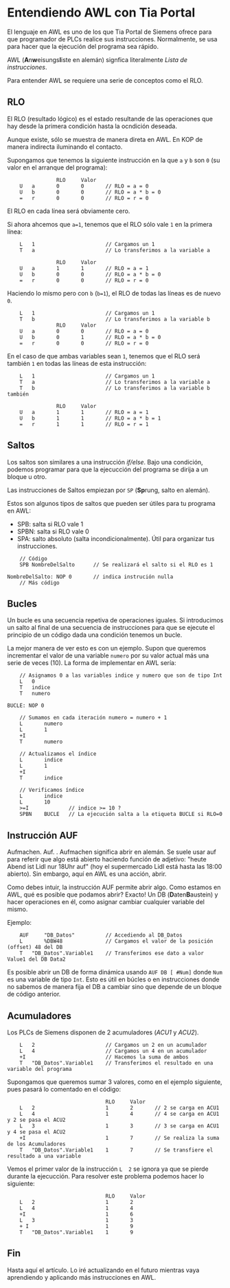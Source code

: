 # Entendiendo AWL con Tia Portal

El lenguaje en AWL es uno de los que Tia Portal de Siemens ofrece para que programador de PLCs realice sus instrucciones. Normalmente, se usa para hacer que la ejecución del programa sea rápido.

AWL (**A**n**w**eisungs**l**iste en alemán) signfica literalmente _Lista de instrucciones_.

Para entender AWL se requiere una serie de conceptos como el RLO.

## RLO

El RLO (resultado lógico) es el estado resultande de las operaciones que hay desde la primera condición hasta la ocndición deseada.

Aunque existe, sólo se muestra de manera direta en AWL. En KOP de manera indirecta iluminando el contacto.

Supongamos que tenemos la siguiente instrucción en la que `a` y `b` son `0` (su valor en el arranque del programa):

```
                RLO     Valor
    U   a       0       0       // RLO = a = 0
    U   b       0       0       // RLO = a * b = 0
    =   r       0       0       // RLO = r = 0
```

El RLO en cada línea será obviamente cero.

Si ahora ahcemos que `a=1`, tenemos que el RLO sólo vale `1` en la primera línea:

```
    L   1                       // Cargamos un 1
    T   a                       // Lo transferimos a la variable a

                RLO     Valor
    U   a       1       1       // RLO = a = 1
    U   b       0       0       // RLO = a * b = 0
    =   r       0       0       // RLO = r = 0
```

Haciendo lo mismo pero con `b` (`b=1`), el RLO de todas las líneas es de nuevo `0`.

```
    L   1                       // Cargamos un 1
    T   b                       // Lo transferimos a la variable b
                RLO     Valor
    U   a       0       0       // RLO = a = 0
    U   b       0       1       // RLO = a * b = 0
    =   r       0       0       // RLO = r = 0
```

En el caso de que ambas variables sean `1`, tenemos que el RLO será también `1` en todas las líneas de esta instrucción:

```
    L   1                       // Cargamos un 1
    T   a                       // Lo transferimos a la variable a
    T   b                       // Lo transferimos a la variable b también

                RLO     Valor
    U   a       1       1       // RLO = a = 1
    U   b       1       1       // RLO = a * b = 1
    =   r       1       1       // RLO = r = 1
```

## Saltos

Los saltos son similares a una instrucción _if/else_. Bajo una condición, podemos programar para que la ejecucción del programa se dirija a un bloque u otro.

Las instrucciones de Saltos empiezan por `SP` (**Sp**rung, salto en alemán).

Estos son algunos tipos de saltos que pueden ser útiles para tu programa en AWL:

- SPB: salta si RLO vale 1
- SPBN: salta si RLO vale 0
- SPA: salto absoluto (salta incondicionalmente). Útil para organizar tus instrucciones.


```
    // Código
    SPB NombreDelSalto      // Se realizará el salto si el RLO es 1

NombreDelSalto: NOP 0       // indica instrución nulla
    // Más código
```


## Bucles

Un bucle es una secuencia repetiva de operaciones iguales. Si introducimos un salto al final de una secuencia de instrucciones para que se ejecute el principio de un código dada una condición tenemos un bucle.

La mejor manera de ver esto es con un ejemplo. Supon que queremos incrementar el valor de una variable `numero` por su valor actual más una serie de veces (10). La forma de implementar en AWL sería:

```
    // Asignamos 0 a las variables indice y numero que son de tipo Int
    L   0
    T   indice
    T   numero

BUCLE: NOP 0

    // Sumamos en cada iteración numero = numero + 1
    L       numero
    L       1
    +I
    T       numero

    // Actualizamos el índice
    L       indice
    L       1
    +I
    T       indice

    // Verificamos índice
    L       indice
    L       10
    >=I             // indice >= 10 ?
    SPBN    BUCLE   // La ejecución salta a la etiqueta BUCLE si RLO=0

```

## Instrucción AUF

Aufmachen. Auf. . Aufmachen significa abrir en alemán. Se suele usar auf para referir que algo está abierto haciendo función de adjetivo: "heute Abend ist Lidl nur 18Uhr auf" (hoy el supermercado Lidl está hasta las 18:00 abierto). Sin embargo, aquí en AWL es una acción, abrir.

Como debes intuir, la instrucción AUF permite abrir algo. Como estamos en AWL, qué es posible que podamos abrir? Exacto! Un DB (**D**aten**B**austein) y hacer operaciones en él, como asignar
cambiar cualquier variable del mismo.

Ejemplo:

```
    AUF     "DB_Datos"          // Accediendo al DB_Datos
    L       %DBW48		        // Cargamos el valor de la posición (offset) 48 del DB
    T 	"DB_Datos".Variable1	// Transferimos ese dato a valor Value1 del DB Data2
```

Es posible abrir un DB de forma dinámica usando `AUF DB [ #Num]` donde `Num` es una variable de tipo `Int`. Esto es útil en búcles o en instrucciones donde no sabemos de manera fija el DB a cambiar sino que depende de un bloque de código anterior.


## Acumuladores

Los PLCs de Siemens disponen de 2 acumuladores (_ACU1_ y _ACU2_). 

```
    L   2                       // Cargamos un 2 en un acumulador
    L   4                       // Cargamos un 4 en un acumulador
    +I                          // Hacemos la suma de ambos
    T   "DB_Datos".Variable1    // Transferimos el resultado en una variable del programa
```

Supongamos que queremos sumar 3 valores, como en el ejemplo siguiente, pues pasará lo comentado en el código:


```
                                RLO     Valor 
    L   2                       1       2       // 2 se carga en ACU1
    L   4                       1       4       // 4 se carga en ACU1 y 2 se pasa el ACU2
    L   3                       1       3       // 3 se carga en ACU1 y 4 se pasa el ACU2
    +I                          1       7       // Se realiza la suma de los Acumuladores 
    T   "DB_Datos".Variable1    1       7       // Se transfiere el resultado a una variable
```

Vemos el primer valor de la instrucción `L  2` se ignora ya que se pierde durante la ejecucción. Para resolver este problema podemos hacer lo siguiente:


```
                                RLO     Valor 
    L   2                       1       2
    L   4                       1       4
    +I                          1       6
    L   3                       1       3
    + I                         1       9
    T   "DB_Datos".Variable1    1       9       
```




## Fin

Hasta aquí el artículo. Lo iré actualizando en el futuro mientras vaya aprendiendo y aplicando más instrucciones en AWL.